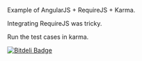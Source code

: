 Example of AngularJS + RequireJS + Karma.

Integrating RequireJS was tricky. 

Run the test cases in karma.



[![Bitdeli Badge](https://d2weczhvl823v0.cloudfront.net/bkak/angularjswithrequirejs/trend.png)](https://bitdeli.com/free "Bitdeli Badge")

